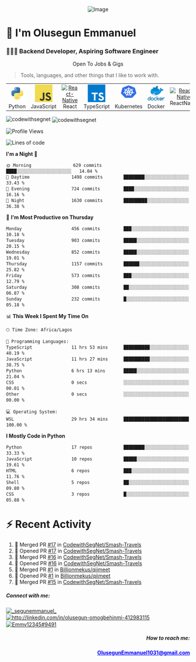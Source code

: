 <div align="center">
  <img align="center" height="200" width="1000" src="https://raw.githubusercontent.com/Schweinepriester/Schweinepriester/master/MeagerHardtofindAlbertosaurus-size_restricted.gif" alt="Image" />
</div>

<div>
  <h1 align="left">👋 I'm Olusegun Emmanuel</h1>
</div>
<h3 align="left">👨🏾‍💻 Backend Developer, Aspiring Software Engineer</h3>
<p align="center"> Open To Jobs & Gigs</p>

> Tools, languages, and other things that I like to work with.
<table>
  <tr>
    <td align="center" width="96">
      <a href="#macropower-tech">
        <img src="https://raw.githubusercontent.com/github/explore/main/topics/python/python.png" width="48" height="48" alt="Python" />
      </a>
      <br>Python
    </td>
    <td align="center" width="96">
      <a href="#macropower-tech">
        <img src="https://raw.githubusercontent.com/github/explore/main/topics/javascript/javascript.png" width="48" height="48" alt="JavaScript" />
      </a>
      <br>JavaScript
    </td>
    <td align="center" width="96">
      <a href="#macropower-tech">
        <img src="https://reactnative.dev/img/header_logo.svg" width="48" height="48" alt="React-Native" />
      </a>
      <br>React
    </td>
    <td align="center" width="96">
      <a href="#macropower-tech">
        <img src="https://raw.githubusercontent.com/github/explore/main/topics/typescript/typescript.png" width="48" height="48" alt="TypeScript" />
      </a>
      <br>TypeScript
    </td>
    <td align="center" width="96">
      <a href="#macropower-tech">
        <img src="https://raw.githubusercontent.com/cncf/artwork/master/projects/kubernetes/icon/color/kubernetes-icon-color.svg" width="48" height="48" alt="Kubernetes" />
      </a>
      <br>Kubernetes
    </td>
    <td align="center" width="96"> 
      <a href="#macropower-tech">
        <img src="https://raw.githubusercontent.com/github/explore/main/topics/docker/docker.png" width="48" height="48" alt="Docker" />
      </a>
      <br>Docker
    </td>
   <td align="center" width="96">
      <a href="#macropower-tech">
        <img src="https://reactnative.dev/img/header_logo.svg" width="48" height="48" alt="React-Native" />
      </a>
      <br>ReactNative
    </td>
     <td align="center" width="96">
      <a href="#macropower-tech">
        <img src="https://upload.wikimedia.org/wikipedia/commons/3/35/Tux.svg" width="48" height="48" alt="Linux" />
      </a>
      <br>Linux
    </td>
  </tr>
</table>


<div>
  <p><img align="left" src="https://github-readme-stats.vercel.app/api/top-langs?username=codewithsegnet&show_icons=true&locale=en&bg_color=00000000&layout=compact&hide_border=True&text_color=ffffff" alt="codewithsegnet" /></p>
<p>&nbsp;<img align="center" src="https://github-readme-stats.vercel.app/api?username=codewithsegnet&show_icons=true&locale=en&bg_color=00000000&hide_border=True&text_color=ffffff" alt="codewithsegnet" /></p>

</div>

<!--START_SECTION:wakatime-->
![Profile Views](http://img.shields.io/badge/Profile%20Views-4-blue)

![Lines of code](https://img.shields.io/badge/From%20Hello%20World%20I%27ve%20Written-25.4%20million%20lines%20of%20code-blue)

**I'm a Night 🦉** 

```text
🌞 Morning                629 commits         ████░░░░░░░░░░░░░░░░░░░░░   14.04 % 
🌆 Daytime                1498 commits        ████████░░░░░░░░░░░░░░░░░   33.43 % 
🌃 Evening                724 commits         ████░░░░░░░░░░░░░░░░░░░░░   16.16 % 
🌙 Night                  1630 commits        █████████░░░░░░░░░░░░░░░░   36.38 % 
```
📅 **I'm Most Productive on Thursday** 

```text
Monday                   456 commits         ███░░░░░░░░░░░░░░░░░░░░░░   10.18 % 
Tuesday                  903 commits         █████░░░░░░░░░░░░░░░░░░░░   20.15 % 
Wednesday                852 commits         █████░░░░░░░░░░░░░░░░░░░░   19.01 % 
Thursday                 1157 commits        ██████░░░░░░░░░░░░░░░░░░░   25.82 % 
Friday                   573 commits         ███░░░░░░░░░░░░░░░░░░░░░░   12.79 % 
Saturday                 308 commits         ██░░░░░░░░░░░░░░░░░░░░░░░   06.87 % 
Sunday                   232 commits         █░░░░░░░░░░░░░░░░░░░░░░░░   05.18 % 
```


📊 **This Week I Spent My Time On** 

```text
🕑︎ Time Zone: Africa/Lagos

💬 Programming Languages: 
TypeScript               11 hrs 53 mins      ██████████░░░░░░░░░░░░░░░   40.19 % 
JavaScript               11 hrs 27 mins      ██████████░░░░░░░░░░░░░░░   38.75 % 
Python                   6 hrs 13 mins       █████░░░░░░░░░░░░░░░░░░░░   21.04 % 
CSS                      0 secs              ░░░░░░░░░░░░░░░░░░░░░░░░░   00.01 % 
Other                    0 secs              ░░░░░░░░░░░░░░░░░░░░░░░░░   00.00 % 

💻 Operating System: 
WSL                      29 hrs 34 mins      █████████████████████████   100.00 % 
```

**I Mostly Code in Python** 

```text
Python                   17 repos            ████████░░░░░░░░░░░░░░░░░   33.33 % 
JavaScript               10 repos            █████░░░░░░░░░░░░░░░░░░░░   19.61 % 
HTML                     6 repos             ███░░░░░░░░░░░░░░░░░░░░░░   11.76 % 
Shell                    5 repos             ██░░░░░░░░░░░░░░░░░░░░░░░   09.80 % 
CSS                      3 repos             █░░░░░░░░░░░░░░░░░░░░░░░░   05.88 % 
```




<!--END_SECTION:wakatime-->


# ⚡ Recent Activity
<!--START_SECTION:activity-->
1. 🎉 Merged PR [#17](https://github.com/CodewithSegNet/Smash-Travels/pull/17) in [CodewithSegNet/Smash-Travels](https://github.com/CodewithSegNet/Smash-Travels)
2. 💪 Opened PR [#17](https://github.com/CodewithSegNet/Smash-Travels/pull/17) in [CodewithSegNet/Smash-Travels](https://github.com/CodewithSegNet/Smash-Travels)
3. 🎉 Merged PR [#16](https://github.com/CodewithSegNet/Smash-Travels/pull/16) in [CodewithSegNet/Smash-Travels](https://github.com/CodewithSegNet/Smash-Travels)
4. 💪 Opened PR [#16](https://github.com/CodewithSegNet/Smash-Travels/pull/16) in [CodewithSegNet/Smash-Travels](https://github.com/CodewithSegNet/Smash-Travels)
5. 🎉 Merged PR [#1](https://github.com/Billionmekus/qiimeet/pull/1) in [Billionmekus/qiimeet](https://github.com/Billionmekus/qiimeet)
6. 💪 Opened PR [#1](https://github.com/Billionmekus/qiimeet/pull/1) in [Billionmekus/qiimeet](https://github.com/Billionmekus/qiimeet)
7. 🎉 Merged PR [#15](https://github.com/CodewithSegNet/Smash-Travels/pull/15) in [CodewithSegNet/Smash-Travels](https://github.com/CodewithSegNet/Smash-Travels)
<!--END_SECTION:activity-->


<h5 align="left">Connect with me:</h5>
<p align="left">
<a href="https://twitter.com/_segunemmanuel_" target="blank"><img align="center" src="https://raw.githubusercontent.com/rahuldkjain/github-profile-readme-generator/master/src/images/icons/Social/twitter.svg" alt="_segunemmanuel_" height="30" width="40" /></a>
<a href="https://linkedin.com/in/http://linkedin.com/in/olusegun-omogbehinmi-412983115" target="blank"><img align="center" src="https://raw.githubusercontent.com/rahuldkjain/github-profile-readme-generator/master/src/images/icons/Social/linked-in-alt.svg" alt="http://linkedin.com/in/olusegun-omogbehinmi-412983115" height="30" width="40" /></a>
<a href="https://discord.gg/Emmy12345#9491" target="blank"><img align="center" src="https://raw.githubusercontent.com/rahuldkjain/github-profile-readme-generator/master/src/images/icons/Social/discord.svg" alt="Emmy12345#9491" height="30" width="40" /></a>

   <div style="flex: 1; text-align: right;">
    <h5>How to reach me:</h5>
    <a href="mailto:OlusegunEmmanuel1031@gmail.com" style="color: blue; font-weight: bold;">OlusegunEmmanuel1031@gmail.com</a>
  </div>
</p>
